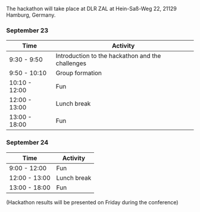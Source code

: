 The hackathon will take place at DLR ZAL at Hein-Saß-Weg 22, 21129 Hamburg, Germany.

### September 23

| Time | Activity |
| --- | --- |
| 9:30 - 9:50 | Introduction to the hackathon and the challenges |
| 9:50 - 10:10 | Group formation |
| 10:10 - 12:00 | Fun |
| 12:00 - 13:00 | Lunch break |
| 13:00 - 18:00 | Fun |

### September 24

| Time | Activity |
| --- | --- |
| 9:00 - 12:00 | Fun |
| 12:00 - 13:00 | Lunch break |
| 13:00 - 18:00 | Fun |

(Hackathon results will be presented on Friday during the conference)
